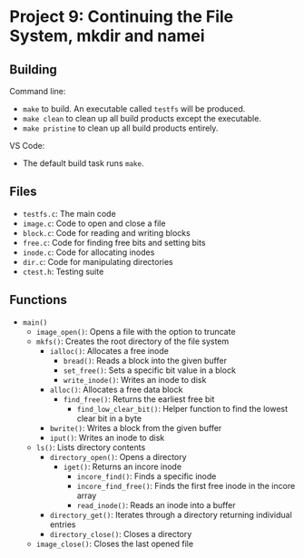 # Project 9: Continuing the File System, mkdir and namei

## Building

Command line:

* `make` to build. An executable called `testfs` will be produced.
* `make clean` to clean up all build products except the executable.
* `make pristine` to clean up all build products entirely.


VS Code:

* The default build task runs `make`.

## Files

* `testfs.c`: The main code
* `image.c`: Code to open and close a file
* `block.c`: Code for reading and writing blocks
* `free.c`: Code for finding free bits and setting bits
* `inode.c`: Code for allocating inodes
* `dir.c`: Code for manipulating directories
* `ctest.h`: Testing suite

## Functions

* `main()`
  * `image_open()`: Opens a file with the option to truncate
  * `mkfs()`: Creates the root directory of the file system
    * `ialloc()`: Allocates a free inode
      * `bread()`: Reads a block into the given buffer
      * `set_free()`: Sets a specific bit value in a block
      * `write_inode()`: Writes an inode to disk
    * `alloc()`: Allocates a free data block
      * `find_free()`: Returns the earliest free bit
        * `find_low_clear_bit()`: Helper function to find the lowest clear bit in a byte
    * `bwrite()`: Writes a block from the given buffer
    * `iput()`: Writes an inode to disk
  * `ls()`: Lists directory contents
    * `directory_open()`: Opens a directory
      * `iget()`: Returns an incore inode
        * `incore_find()`: Finds a specific inode
        * `incore_find_free()`: Finds the first free inode in the incore array
        * `read_inode()`: Reads an inode into a buffer
    * `directory_get()`: Iterates through a directory returning individual entries
    * `directory_close()`: Closes a directory
  * `image_close()`: Closes the last opened file